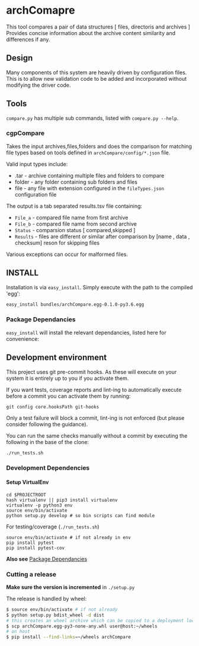 # archComapre
This tool compares a pair of data structures [ files, directoris and archives ]
Provides concise information about the archive content similarity and differences if any.

## Design

Many components of this system are heavily driven by configuration files.  This
is to allow new validation code to be added and incorporated without modifying
the driver code.

## Tools

`compare.py` has multiple sub commands, listed with `compare.py --help`.

### cgpCompare

Takes the input archives,files,folders and does the comparison for matching file types
based on tools defined in  `archCompare/config/*.json`
file. 

Valid input types include:

* .tar - archive containing multiple files and folders to compare
* folder - any folder containing sub folders and files
* file - any file with extension configured in the `fileTypes.json` configuration file

The output is a tab separated results.tsv file containing:

* `File_a`  - compared file name  from first archive
* `File_b`  - compared file name  from second archive 
* `Status`  - comparsion status [ compared,skipped ]
* `Results` - files are different or similar after comparison by [name , data , checksum]
                reson for skipping files

Various exceptions can occur for malformed files.

## INSTALL

Installation is via `easy_install`.  Simply execute with the path to the compiled
'egg':

```bash
easy_install bundles/archCompare.egg-0.1.0-py3.6.egg
```

### Package Dependancies

`easy_install` will install the relevant dependancies, listed here for convenience:

## Development environment

This project uses git pre-commit hooks.  As these will execute on your system it
is entirely up to you if you activate them.

If you want tests, coverage reports and lint-ing to automatically execute before
a commit you can activate them by running:

```
git config core.hooksPath git-hooks
```

Only a test failure will block a commit, lint-ing is not enforced (but please consider
following the guidance).

You can run the same checks manually without a commit by executing the following
in the base of the clone:

```bash
./run_tests.sh
```

### Development Dependencies

#### Setup VirtualEnv

```
cd $PROJECTROOT
hash virtualenv || pip3 install virtualenv
virtualenv -p python3 env
source env/bin/activate
python setup.py develop # so bin scripts can find module
```

For testing/coverage (`./run_tests.sh`)

```
source env/bin/activate # if not already in env
pip install pytest
pip install pytest-cov
```

__Also see__ [Package Dependancies](#package-dependancies)

### Cutting a release

__Make sure the version is incremented__ in `./setup.py`

The release is handled by wheel:

```bash
$ source env/bin/activate # if not already
$ python setup.py bdist_wheel -d dist
# this creates an wheel archive which can be copied to a deployment location, e.g.
$ scp archCompare.egg-py3-none-any.whl user@host:~/wheels
# on host
$ pip install --find-links=~/wheels archCompare 
```
